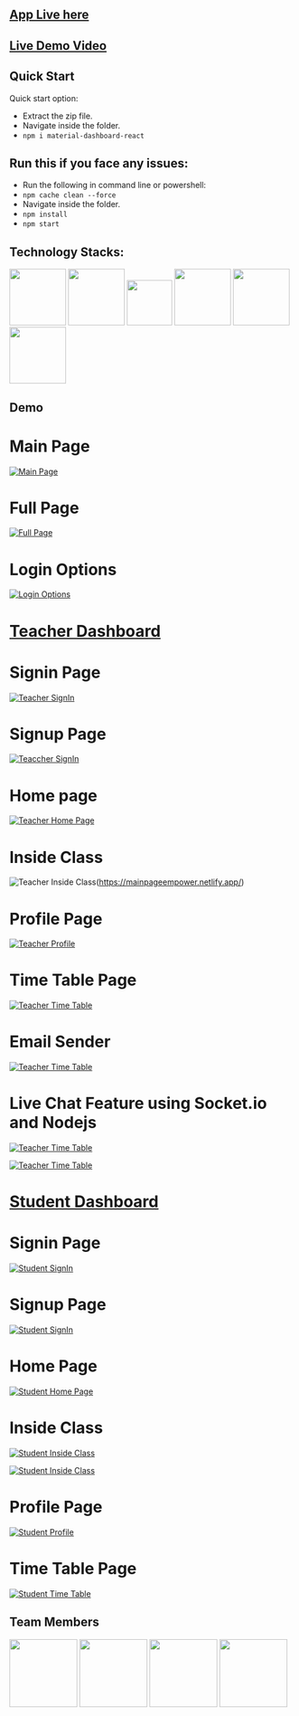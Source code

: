 ## [App Live here](https://mainpageempower.netlify.app/)

## [Live Demo Video](https://youtu.be/T7amNQxGk4E)

###

## Quick Start

Quick start option:

- Extract the zip file.
- Navigate inside the folder.
- `npm i material-dashboard-react`

###

## Run this if you face any issues:

- Run the following in command line or powershell:
- `npm cache clean --force `
- Navigate inside the folder.
- `npm install`
- `npm start`

###

## Technology Stacks:

<img src="teachercode/src/assets/github/react.png" width="100" height="100"> <img src="teachercode/src/assets/github/django.png" width="100" height="100"> <img src="teachercode/src/assets/github/html.png" width="80" height="80"> <img src="teachercode/src/assets/github/css.png" width="100" height="100"> <img src="teachercode/src/assets/github/material-ui.png" width="100" height="100"> <img src="teachercode/src/assets/github/bootstrap.png" width="100" height="100">

###

## Demo

# Main Page

[![Main Page](teachercode/src/assets/github/mainpage.png)](https://mainpageempower.netlify.app/)

# Full Page

[![Full Page](teachercode/src/assets/github/fullpage.png)](https://mainpageempower.netlify.app/)

# Login Options

[![Login Options](teachercode/src/assets/github/loginoptions.png)](https://mainpageempower.netlify.app/)

###

# [Teacher Dashboard](https://learnzilla-teacher.netlify.app/)

# Signin Page

[![Teacher SignIn](teachercode/src/assets/github/signin-teacher.png)](https://mainpageempower.netlify.app/)

# Signup Page

[![Teaccher SignIn](teachercode/src/assets/github/signup-teacher.png)](https://mainpageempower.netlify.app/)

# Home page

[![Teacher Home Page](https://github.com/Tejas1510/EmPower/blob/master/teachercode/src/assets/img/maindashboard.png)](https://mainpageempower.netlify.app/)

# Inside Class

![Teacher Inside Class](https://github.com/Tejas1510/EmPower/blob/master/teachercode/src/assets/img/insideclass.png)(https://mainpageempower.netlify.app/)

# Profile Page

[![Teacher Profile](teachercode/src/assets/github/profile-teacher.png)](https://mainpageempower.netlify.app/)

# Time Table Page

[![Teacher Time Table](teachercode/src/assets/github/timetable-teacher.png)](https://mainpageempower.netlify.app/)

# Email Sender 

[![Teacher Time Table](https://github.com/Tejas1510/EmPower/blob/master/teachercode/src/assets/img/emailsender.png)](https://mainpageempower.netlify.app/)

# Live Chat Feature using Socket.io and Nodejs

[![Teacher Time Table](https://github.com/Tejas1510/EmPower/blob/master/teachercode/src/assets/img/chat1.png)](https://mainpageempower.netlify.app/)

[![Teacher Time Table](https://github.com/Tejas1510/EmPower/blob/master/teachercode/src/assets/img/chat2.png)](https://mainpageempower.netlify.app/)

###

# [Student Dashboard](https://learnzilla-student.netlify.app/)

# Signin Page
[![Student SignIn](teachercode/src/assets/github/signin-student.png)](https://mainpageempower.netlify.app/)

# Signup Page

[![Student SignIn](teachercode/src/assets/github/signup-student.png)](https://mainpageempower.netlify.app/)

# Home Page

[![Student Home Page](teachercode/src/assets/github/home-student.png)](https://mainpageempower.netlify.app/)

# Inside Class

[![Student Inside Class](teachercode/src/assets/github/inclass-student1.png)](https://mainpageempower.netlify.app/)

[![Student Inside Class](teachercode/src/assets/github/inclass-student2.png)](https://mainpageempower.netlify.app/)

# Profile Page

[![Student Profile](teachercode/src/assets/github/profile-student.png)](https://mainpageempower.netlify.app/)

# Time Table Page

[![Student Time Table](teachercode/src/assets/github/timetable-student.png)](https://mainpageempower.netlify.app/)

## Team Members
<img src="teachercode/src/assets/img/tejas.png" width="120" height="120"> <img src="teachercode/src/assets/img/aditya.png" width="120" height="120"> <img src="teachercode/src/assets/img/rishabh.png" width="120" height="120"> <img src="teachercode/src/assets/img/shreyas.png" width="120" height="120">

